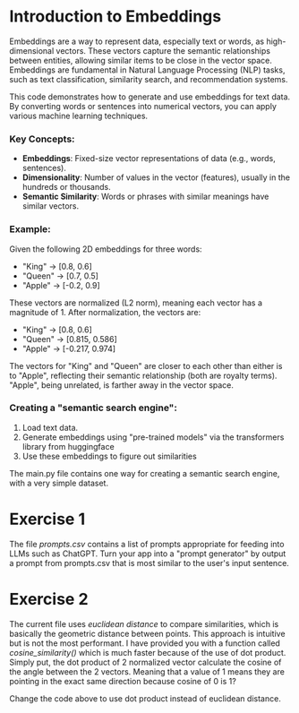 # Introduction to Embeddings

Embeddings are a way to represent data, especially text or words, as high-dimensional vectors. These vectors capture the semantic relationships between entities, allowing similar items to be close in the vector space. Embeddings are fundamental in Natural Language Processing (NLP) tasks, such as text classification, similarity search, and recommendation systems.

This code demonstrates how to generate and use embeddings for text data. By converting words or sentences into numerical vectors, you can apply various machine learning techniques.

### Key Concepts:
- **Embeddings**: Fixed-size vector representations of data (e.g., words, sentences).
- **Dimensionality**: Number of values in the vector (features), usually in the hundreds or thousands.
- **Semantic Similarity**: Words or phrases with similar meanings have similar vectors.

### Example:
Given the following 2D embeddings for three words:

- "King" → [0.8, 0.6]
- "Queen" → [0.7, 0.5]
- "Apple" → [-0.2, 0.9]

These vectors are normalized (L2 norm), meaning each vector has a magnitude of 1. After normalization, the vectors are:

- "King" → [0.8, 0.6]
- "Queen" → [0.815, 0.586]
- "Apple" → [-0.217, 0.974]

The vectors for "King" and "Queen" are closer to each other than either is to "Apple", reflecting their 
semantic relationship (both are royalty terms). "Apple", being unrelated, is farther away in the vector space.

### Creating a "semantic search engine":
1. Load text data.
2. Generate embeddings using "pre-trained models" via the transformers library from huggingface
3. Use these embeddings to figure out similarities

The main.py file contains one way for creating a semantic search engine, with a very simple dataset.

# Exercise 1

The file *prompts.csv* contains a list of prompts appropriate for feeding into LLMs such as ChatGPT. 
Turn your app into a "prompt generator" by output a prompt from prompts.csv that is most similar to the 
user's input sentence.

# Exercise 2

The current file uses *euclidean distance* to compare similarities, which is basically the geometric 
distance between points.  This approach is intuitive but is not the most performant. I have provided 
you with a function called *cosine_similarity()* which is much faster because of the use of dot product.
Simply put, the dot product of 2 normalized vector calculate the cosine of the angle between the 2 vectors.
Meaning that a value of 1 means they are pointing in the exact same direction because cosine of 0 is 1?

Change the code above to use dot product instead of euclidean distance.
